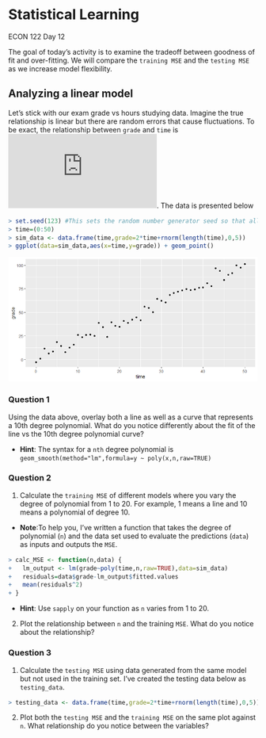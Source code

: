 Statistical Learning
================
ECON 122
Day 12

The goal of today’s activity is to examine the tradeoff between goodness
of fit and over-fitting. We will compare the `training MSE` and the
`testing MSE` as we increase model flexibility.

## Analyzing a linear model

Let’s stick with our exam grade vs hours studying data. Imagine the true
relationship is linear but there are random errors that cause
fluctuations. To be exact, the relationship between `grade` and `time`
is
![grade=2 \times time + \epsilon](https://latex.codecogs.com/png.latex?grade%3D2%20%5Ctimes%20time%20%2B%20%5Cepsilon "grade=2 \times time + \epsilon").
The data is presented below

``` r
> set.seed(123) #This sets the random number generator seed so that all our data lines up
> time=(0:50)
> sim_data <- data.frame(time,grade=2*time+rnorm(length(time),0,5))
> ggplot(data=sim_data,aes(x=time,y=grade)) + geom_point() 
```

![](day12_StatLearningActivity_files/figure-gfm/unnamed-chunk-1-1.png)<!-- -->

### Question 1

Using the data above, overlay both a line as well as a curve that
represents a 10th degree polynomial. What do you notice differently
about the fit of the line vs the 10th degree polynomial curve?

- **Hint**: The syntax for a `nth` degree polynomial is
  `geom_smooth(method="lm",formula=y ~ poly(x,n,raw=TRUE)`

### Question 2

1.  Calculate the `training MSE` of different models where you vary the
    degree of polynomial from 1 to 20. For example, 1 means a line and
    10 means a polynomial of degree 10.

- **Note**:To help you, I’ve written a function that takes the degree of
  polynomial (`n`) and the data set used to evaluate the predictions
  (`data`) as inputs and outputs the `MSE`.

``` r
> calc_MSE <- function(n,data) {
+   lm_output <- lm(grade~poly(time,n,raw=TRUE),data=sim_data) 
+   residuals=data$grade-lm_output$fitted.values
+   mean(residuals^2)
+ }
```

- **Hint**: Use `sapply` on your function as `n` varies from 1 to 20.

2.  Plot the relationship between `n` and the training `MSE`. What do
    you notice about the relationship?

### Question 3

1.  Calculate the `testing MSE` using data generated from the same model
    but not used in the training set. I’ve created the testing data
    below as `testing_data`.

``` r
> testing_data <- data.frame(time,grade=2*time+rnorm(length(time),0,5))
```

2.  Plot both the `testing MSE` and the `training MSE` on the same plot
    against `n`. What relationship do you notice between the variables?

